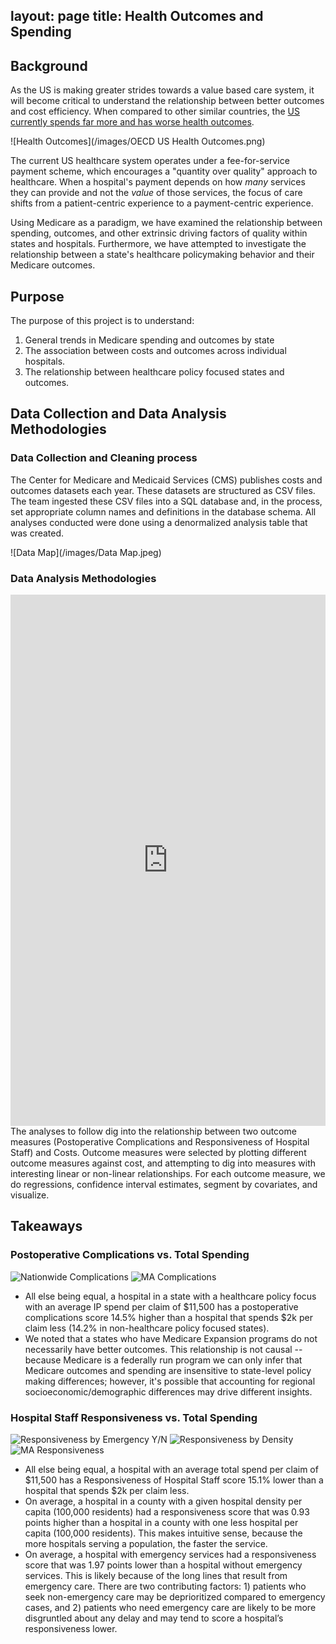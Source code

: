 layout: page
title: Health Outcomes and Spending
---

## Background 

As the US is making greater strides towards a value based care system, it will become critical to understand the relationship between better outcomes and cost efficiency. When compared to other similar countries, the [US currently spends far more and has worse health outcomes](http://www.oecd.org/els/health-systems/Health-at-a-Glance-2013.pdf).

![Health Outcomes](/images/OECD US Health Outcomes.png)

The current US healthcare system operates under a fee-for-service payment scheme, which encourages a "quantity over quality" approach to healthcare. When a hospital's payment depends on how *many* services they can provide and not the *value* of those services, the focus of care shifts from a patient-centric experience to a payment-centric experience. 

Using Medicare as a paradigm, we have examined the relationship between spending, outcomes, and other extrinsic driving factors of quality within states and hospitals. Furthermore, we have attempted to investigate the relationship between a state's healthcare policymaking behavior and their Medicare outcomes.

## Purpose

The purpose of this project is to understand:
1. General trends in Medicare spending and outcomes by state
2. The association between costs and outcomes across individual hospitals.
3. The relationship between healthcare policy focused states and outcomes.

## Data Collection and Data Analysis Methodologies

### Data Collection and Cleaning process

The Center for Medicare and Medicaid Services (CMS) publishes costs and outcomes datasets each year. These datasets are structured as CSV files. The team ingested these CSV files into a SQL database and, in the process, set appropriate column names and definitions in the database schema. All analyses conducted were done using a denormalized analysis table that was created.

![Data Map](/images/Data Map.jpeg)

### Data Analysis Methodologies
<iframe id="shiny-app" src="https://franklinyang.shinyapps.io/code/" style="border: none; width: 100%; height: 850px" frameborder="0"></iframe>
The analyses to follow dig into the relationship between two outcome measures (Postoperative Complications and Responsiveness of Hospital Staff) and Costs. Outcome measures were selected by plotting different outcome measures against cost, and attempting to dig into measures with interesting linear or non-linear relationships. For each outcome measure, we do regressions, confidence interval estimates, segment by covariates, and visualize.

## Takeaways

### Postoperative Complications vs. Total Spending
![Nationwide Complications](/images/complications.png) ![MA Complications](/images/complications_ma.png)
* All else being equal, a hospital in a state with a healthcare policy focus with an average IP spend per claim of $11,500 has a postoperative complications score 14.5% higher than a hospital that spends $2k per claim less (14.2% in non-healthcare policy focused states).
* We noted that a states who have Medicare Expansion programs do not necessarily have better outcomes. This relationship is not causal -- because Medicare is a federally run program we can only infer that Medicare outcomes and spending are insensitive to state-level policy making differences; however, it's possible that accounting for regional socioeconomic/demographic differences may drive different insights.

### Hospital Staff Responsiveness vs. Total Spending
![Responsiveness by Emergency Y/N](/images/responsiveness_emergency.png) ![Responsiveness by Density](/images/responsiveness_density.png) ![MA Responsiveness](/images/responsiveness_ma.png)

* All else being equal, a hospital with an average total spend per claim of $11,500 has a Responsiveness of Hospital Staff score 15.1% lower than a hospital that spends $2k per claim less.
* On average, a hospital in a county with a given hospital density per capita (100,000 residents) had a responsiveness score that was 0.93 points higher than a hospital in a county with one less hospital per capita (100,000 residents). This makes intuitive sense, because the more hospitals serving a population, the faster the service.
* On average, a hospital with emergency services had a responsiveness score that was 1.97 points lower than a hospital without emergency services. This is likely because of the long lines that result from emergency care. There are two contributing factors: 1) patients who seek non-emergency care may be deprioritized compared to emergency cases, and 2) patients who need emergency care are likely to be more disgruntled about any delay and may tend to score a hospital’s responsiveness lower.
